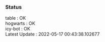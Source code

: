 ### Status


table : OK  
hogwarts : OK  
icy-bot : OK  
Latest Update : 2022-05-17 00:43:38.102677
